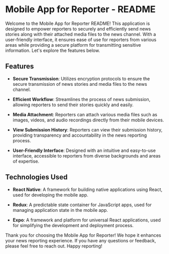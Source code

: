 # Mobile App for Reporter - README

Welcome to the Mobile App for Reporter README! This application is designed to empower reporters to securely and efficiently send news stories along with their attached media files to the news channel. With a user-friendly interface, it ensures ease of use for reporters from various areas while providing a secure platform for transmitting sensitive information. Let's explore the features below.

## Features

- **Secure Transmission**: Utilizes encryption protocols to ensure the secure transmission of news stories and media files to the news channel.
  
- **Efficient Workflow**: Streamlines the process of news submission, allowing reporters to send their stories quickly and easily.
  
- **Media Attachment**: Reporters can attach various media files such as images, videos, and audio recordings directly from their mobile devices.
  
- **View Submission History**: Reporters can view their submission history, providing transparency and accountability in the news reporting process.
  
- **User-Friendly Interface**: Designed with an intuitive and easy-to-use interface, accessible to reporters from diverse backgrounds and areas of expertise.
  

## Technologies Used

- **React Native**: A framework for building native applications using React, used for developing the mobile app.
  
- **Redux**: A predictable state container for JavaScript apps, used for managing application state in the mobile app.
  
- **Expo**: A framework and platform for universal React applications, used for simplifying the development and deployment process.


Thank you for choosing the Mobile App for Reporter! We hope it enhances your news reporting experience. If you have any questions or feedback, please feel free to reach out. Happy reporting!
